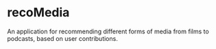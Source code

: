 # recoMedia
An application for recommending different forms of media from films to podcasts, based on user contributions.
